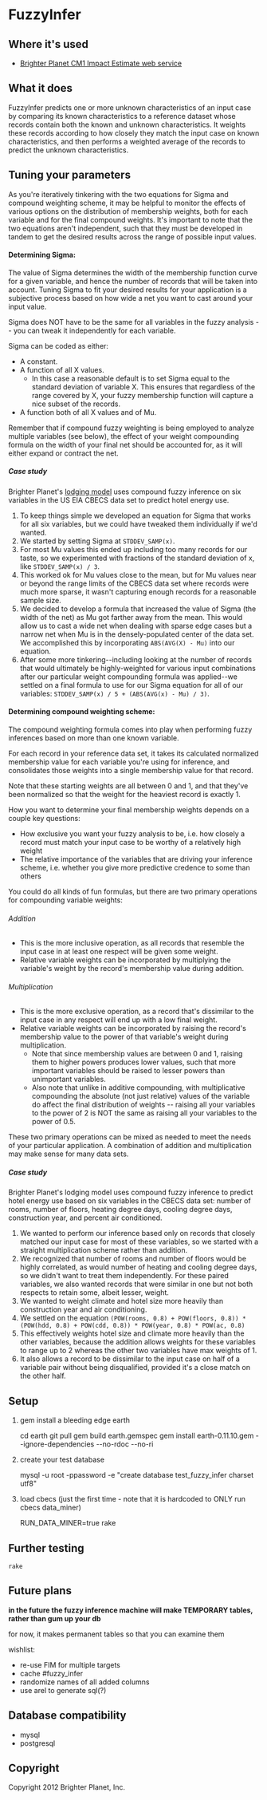 # FuzzyInfer

## Where it's used

* [Brighter Planet CM1 Impact Estimate web service](http://impact.brighterplanet.com) 

## What it does

FuzzyInfer predicts one or more unknown characteristics of an input case by comparing its known characteristics to a reference dataset whose records contain both the known and unknown characteristics. It weights these records according to how closely they match the input case on known characteristics, and then performs a weighted average of the records to predict the unknown characteristics.

## Tuning your parameters

As you're iteratively tinkering with the two equations for Sigma and compound weighting scheme, it may be helpful to monitor the effects of various options on the distribution of membership weights, both for each variable and for the final compound weights. It's important to note that the two equations aren't independent, such that they must be developed in tandem to get the desired results across the range of possible input values.

#### Determining Sigma:

The value of Sigma determines the width of the membership function curve for a given variable, and hence the number of records that will be taken into account. Tuning Sigma to fit your desired results for your application is a subjective process based on how wide a net you want to cast around your input value.

Sigma does NOT have to be the same for all variables in the fuzzy analysis -- you can tweak it independently for each variable.

Sigma can be coded as either:

* A constant.
* A function of all X values.
  * In this case a reasonable default is to set Sigma equal to the standard deviation of variable X. This ensures that regardless of the range covered by X, your fuzzy membership function will capture a nice subset of the records.
* A function both of all X values and of Mu.

Remember that if compound fuzzy weighting is being employed to analyze multiple variables (see below), the effect of your weight compounding formula on the width of your final net should be accounted for, as it will either expand or contract the net.

##### Case study

Brighter Planet's [lodging model](http://impact.brighterplanet.com/models/lodging) uses compound fuzzy inference on six variables in the US EIA CBECS data set to predict hotel energy use.

1. To keep things simple we developed an equation for Sigma that works for all six variables, but we could have tweaked them individually if we'd wanted.
2. We started by setting Sigma at `STDDEV_SAMP(x)`.
3. For most Mu values this ended up including too many records for our taste, so we experimented with fractions of the standard deviation of x, like `STDDEV_SAMP(x) / 3`.
4. This worked ok for Mu values close to the mean, but for Mu values near or beyond the range limits of the CBECS data set where records were much more sparse, it wasn't capturing enough records for a reasonable sample size.
5. We decided to develop a formula that increased the value of Sigma (the width of the net) as Mu got farther away from the mean. This would allow us to cast a wide net when dealing with sparse edge cases but a narrow net when Mu is in the densely-populated center of the data set. We accomplished this by incorporating `ABS(AVG(X) - Mu)` into our equation.
6. After some more tinkering--including looking at the number of records that would ultimately be highly-weighted for various input combinations after our particular weight compounding formula was applied--we settled on a final formula to use for our Sigma equation for all of our variables: `STDDEV_SAMP(x) / 5 + (ABS(AVG(x) - Mu) / 3)`.

#### Determining compound weighting scheme:

The compound weighting formula comes into play when performing fuzzy inferences based on more than one known variable.

For each record in your reference data set, it takes its calculated normalized membership value for each variable you're using for inference, and consolidates those weights into a single membership value for that record.

Note that these starting weights are all between 0 and 1, and that they've been normalized so that the weight for the heaviest record is exactly 1.

How you want to determine your final membership weights depends on a couple key questions:

* How exclusive you want your fuzzy analysis to be, i.e. how closely a record must match your input case to be worthy of a relatively high weight
* The relative importance of the variables that are driving your inference scheme, i.e. whether you give more predictive credence to some than others

You could do all kinds of fun formulas, but there are two primary operations for compounding variable weights:

###### Addition
* This is the more inclusive operation, as all records that resemble the input case in at least one respect will be given some weight.
* Relative variable weights can be incorporated by multiplying the variable's weight by the record's membership value during addition.

###### Multiplication
* This is the more exclusive operation, as a record that's dissimilar to the input case in any respect will end up with a low final weight.
* Relative variable weights can be incorporated by raising the record's membership value to the power of that variable's weight during multiplication.
  * Note that since membership values are between 0 and 1, raising them to higher powers produces lower values, such that more important variables should be raised to lesser powers than unimportant variables.
  * Also note that unlike in additive compounding, with multiplicative compounding the absolute (not just relative) values of the variable do affect the final distribution of weights -- raising all your variables to the power of 2 is NOT the same as raising all your variables to the power of 0.5.

These two primary operations can be mixed as needed to meet the needs of your particular application. A combination of addition and multiplication may make sense for many data sets.

##### Case study

Brighter Planet's lodging model uses compound fuzzy inference to predict hotel energy use based on six variables in the CBECS data set: number of rooms, number of floors, heating degree days, cooling degree days, construction year, and percent air conditioned.

1. We wanted to perform our inference based only on records that closely matched our input case for most of these variables, so we started with a straight multiplication scheme rather than addition.
2. We recognized that number of rooms and number of floors would be highly correlated, as would number of heating and cooling degree days, so we didn't want to treat them independently. For these paired variables, we also wanted records that were similar in one but not both respects to retain some, albeit lesser, weight.
3. We wanted to weight climate and hotel size more heavily than construction year and air conditioning.
4. We settled on the equation `(POW(rooms, 0.8) + POW(floors, 0.8)) * (POW(hdd, 0.8) + POW(cdd, 0.8)) * POW(year, 0.8) * POW(ac, 0.8)`
5. This effectively weights hotel size and climate more heavily than the other variables, because the addition allows weights for these variables to range up to 2 whereas the other two variables have max weights of 1.
6. It also allows a record to be dissimilar to the input case on half of a variable pair without being disqualified, provided it's a close match on the other half.

## Setup

1) gem install a bleeding edge earth

    cd earth
    git pull
    gem build earth.gemspec
    gem install earth-0.11.10.gem --ignore-dependencies --no-rdoc --no-ri

2) create your test database

    mysql -u root -ppassword -e "create database test_fuzzy_infer charset utf8"

3) load cbecs (just the first time - note that it is hardcoded to ONLY run cbecs data_miner)

    RUN_DATA_MINER=true rake

## Further testing

    rake

## Future plans

**in the future the fuzzy inference machine will make TEMPORARY tables, rather than gum up your db**

for now, it makes permanent tables so that you can examine them

wishlist:

* re-use FIM for multiple targets
* cache #fuzzy_infer
* randomize names of all added columns
* use arel to generate sql(?)

## Database compatibility

* mysql
* postgresql

## Copyright

Copyright 2012 Brighter Planet, Inc.
